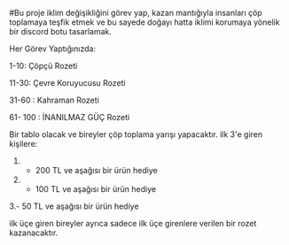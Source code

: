 #Bu proje iklim değişikliğini görev yap, kazan mantığıyla insanları çöp toplamaya teşfik etmek ve bu sayede doğayı hatta iklimi korumaya yönelik bir discord botu tasarlamak.

Her Görev Yaptığınızda:

1-10: Çöpçü Rozeti

11-30: Çevre Koruyucusu Rozeti

31-60 : Kahraman Rozeti

61- 100 : İNANILMAZ GÜÇ Rozeti

Bir tablo olacak ve bireyler çöp toplama yarışı yapacaktır. ilk 3'e giren kişilere:

1. - 200 TL ve aşağısı bir ürün hediye

2. - 100 TL ve aşağısı bir ürün hediye

3.- 50 TL ve aşağısı bir ürün hediye

ilk üçe giren bireyler ayrıca sadece ilk üçe girenlere verilen bir rozet kazanacaktır.
